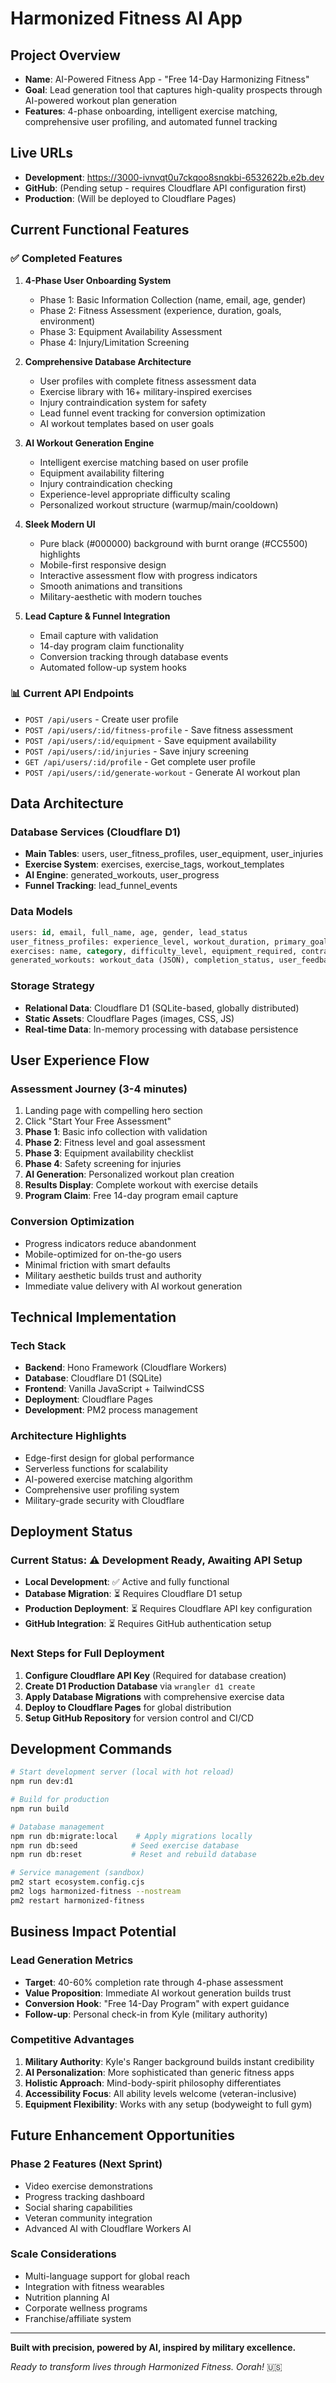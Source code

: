 # Harmonized Fitness AI App

## Project Overview
- **Name**: AI-Powered Fitness App - "Free 14-Day Harmonizing Fitness"
- **Goal**: Lead generation tool that captures high-quality prospects through AI-powered workout plan generation
- **Features**: 4-phase onboarding, intelligent exercise matching, comprehensive user profiling, and automated funnel tracking

## Live URLs
- **Development**: https://3000-ivnvqt0u7ckqoo8snqkbi-6532622b.e2b.dev
- **GitHub**: (Pending setup - requires Cloudflare API configuration first)
- **Production**: (Will be deployed to Cloudflare Pages)

## Current Functional Features

### ✅ Completed Features
1. **4-Phase User Onboarding System**
   - Phase 1: Basic Information Collection (name, email, age, gender)
   - Phase 2: Fitness Assessment (experience, duration, goals, environment)
   - Phase 3: Equipment Availability Assessment
   - Phase 4: Injury/Limitation Screening

2. **Comprehensive Database Architecture**
   - User profiles with complete fitness assessment data
   - Exercise library with 16+ military-inspired exercises
   - Injury contraindication system for safety
   - Lead funnel event tracking for conversion optimization
   - AI workout templates based on user goals

3. **AI Workout Generation Engine**
   - Intelligent exercise matching based on user profile
   - Equipment availability filtering
   - Injury contraindication checking
   - Experience-level appropriate difficulty scaling
   - Personalized workout structure (warmup/main/cooldown)

4. **Sleek Modern UI**
   - Pure black (#000000) background with burnt orange (#CC5500) highlights
   - Mobile-first responsive design
   - Interactive assessment flow with progress indicators
   - Smooth animations and transitions
   - Military-aesthetic with modern touches

5. **Lead Capture & Funnel Integration**
   - Email capture with validation
   - 14-day program claim functionality
   - Conversion tracking through database events
   - Automated follow-up system hooks

### 📊 Current API Endpoints
- `POST /api/users` - Create user profile
- `POST /api/users/:id/fitness-profile` - Save fitness assessment
- `POST /api/users/:id/equipment` - Save equipment availability
- `POST /api/users/:id/injuries` - Save injury screening
- `GET /api/users/:id/profile` - Get complete user profile
- `POST /api/users/:id/generate-workout` - Generate AI workout plan

## Data Architecture

### Database Services (Cloudflare D1)
- **Main Tables**: users, user_fitness_profiles, user_equipment, user_injuries
- **Exercise System**: exercises, exercise_tags, workout_templates
- **AI Engine**: generated_workouts, user_progress
- **Funnel Tracking**: lead_funnel_events

### Data Models
```sql
users: id, email, full_name, age, gender, lead_status
user_fitness_profiles: experience_level, workout_duration, primary_goal, workout_environment
exercises: name, category, difficulty_level, equipment_required, contraindications
generated_workouts: workout_data (JSON), completion_status, user_feedback
```

### Storage Strategy
- **Relational Data**: Cloudflare D1 (SQLite-based, globally distributed)
- **Static Assets**: Cloudflare Pages (images, CSS, JS)
- **Real-time Data**: In-memory processing with database persistence

## User Experience Flow

### Assessment Journey (3-4 minutes)
1. Landing page with compelling hero section
2. Click "Start Your Free Assessment" 
3. **Phase 1**: Basic info collection with validation
4. **Phase 2**: Fitness level and goal assessment
5. **Phase 3**: Equipment availability checklist
6. **Phase 4**: Safety screening for injuries
7. **AI Generation**: Personalized workout plan creation
8. **Results Display**: Complete workout with exercise details
9. **Program Claim**: Free 14-day program email capture

### Conversion Optimization
- Progress indicators reduce abandonment
- Mobile-optimized for on-the-go users
- Minimal friction with smart defaults
- Military aesthetic builds trust and authority
- Immediate value delivery with AI workout generation

## Technical Implementation

### Tech Stack
- **Backend**: Hono Framework (Cloudflare Workers)
- **Database**: Cloudflare D1 (SQLite)
- **Frontend**: Vanilla JavaScript + TailwindCSS
- **Deployment**: Cloudflare Pages
- **Development**: PM2 process management

### Architecture Highlights
- Edge-first design for global performance
- Serverless functions for scalability
- AI-powered exercise matching algorithm
- Comprehensive user profiling system
- Military-grade security with Cloudflare

## Deployment Status

### Current Status: ⚠️ Development Ready, Awaiting API Setup
- **Local Development**: ✅ Active and fully functional
- **Database Migration**: ⏳ Requires Cloudflare D1 setup
- **Production Deployment**: ⏳ Requires Cloudflare API key configuration
- **GitHub Integration**: ⏳ Requires GitHub authentication setup

### Next Steps for Full Deployment
1. **Configure Cloudflare API Key** (Required for database creation)
2. **Create D1 Production Database** via `wrangler d1 create`
3. **Apply Database Migrations** with comprehensive exercise data
4. **Deploy to Cloudflare Pages** for global distribution
5. **Setup GitHub Repository** for version control and CI/CD

## Development Commands

```bash
# Start development server (local with hot reload)
npm run dev:d1

# Build for production
npm run build

# Database management
npm run db:migrate:local    # Apply migrations locally
npm run db:seed            # Seed exercise database
npm run db:reset           # Reset and rebuild database

# Service management (sandbox)
pm2 start ecosystem.config.cjs
pm2 logs harmonized-fitness --nostream
pm2 restart harmonized-fitness
```

## Business Impact Potential

### Lead Generation Metrics
- **Target**: 40-60% completion rate through 4-phase assessment
- **Value Proposition**: Immediate AI workout generation builds trust
- **Conversion Hook**: "Free 14-Day Program" with expert guidance
- **Follow-up**: Personal check-in from Kyle (military authority)

### Competitive Advantages
1. **Military Authority**: Kyle's Ranger background builds instant credibility
2. **AI Personalization**: More sophisticated than generic fitness apps
3. **Holistic Approach**: Mind-body-spirit philosophy differentiates
4. **Accessibility Focus**: All ability levels welcome (veteran-inclusive)
5. **Equipment Flexibility**: Works with any setup (bodyweight to full gym)

## Future Enhancement Opportunities

### Phase 2 Features (Next Sprint)
- Video exercise demonstrations
- Progress tracking dashboard
- Social sharing capabilities
- Veteran community integration
- Advanced AI with Cloudflare Workers AI

### Scale Considerations
- Multi-language support for global reach
- Integration with fitness wearables
- Nutrition planning AI
- Corporate wellness programs
- Franchise/affiliate system

---

**Built with precision, powered by AI, inspired by military excellence.**

*Ready to transform lives through Harmonized Fitness. Oorah!* 🇺🇸